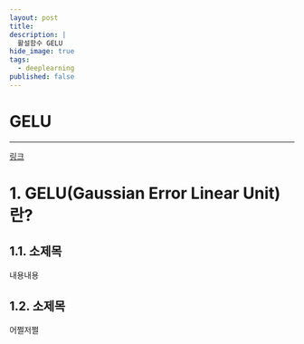 ```yaml
---
layout: post
title: 
description: |
  활설함수 GELU
hide_image: true
tags:
  - deeplearning
published: false
---
```


# GELU
* * *
[링크](https://arxiv.org/pdf/1606.08415.pdf)


# 1. GELU(Gaussian Error Linear Unit)란?


## 1.1. 소제목
내용내용

## 1.2. 소제목
어쩔저쩔
